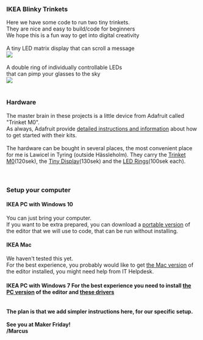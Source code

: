 <h3>IKEA Blinky Trinkets</h3>
Here we have some code to run two tiny trinkets.<br>
They are nice and easy to build/code for beginners<br>
We hope this is a fun way to get into digital creativity<br>
<br>
A tiny LED matrix display that can scroll a message<br>
<img src="https://github.com/IKEAmaker/blinky-trinket/blob/master/matrix.gif?raw=true"><br>
<br>
A double ring of individually controllable LEDs<br>
that can pimp your glasses to the sky<br>
<img src="https://github.com/IKEAmaker/blinky-trinket/blob/master/glasses.gif?raw=true"><br>
<br>
<h3>Hardware</h3>
The master brain in these projects is a little device from Adafruit called "Trinket M0".<br>
As always, Adafruit provide <a href="https://learn.adafruit.com/adafruit-trinket-m0-circuitpython-arduino?view=all">detailed instructions and information</a> about how to get started with their kits.<br><br>
The hardware can be bought in several places, the most convenient place for me is Lawicel in Tyring (outside Hässleholm). They carry the <a href="https://www.lawicel-shop.se/adafruit-trinket-m0">Trinket M0</a>(120sek), the <a href="https://www.lawicel-shop.se/mini-0-8-quot-8x8-led-matrix-i2c-yellow">Tiny Display</a>(130sek) and the <a href="https://www.lawicel-shop.se/neopixel-ring-16-x-ws2812-rgb"> LED Rings</a>(100sek each).<br><br>
<br>

<h3>Setup your computer</h3>
<h4> IKEA PC with Windows 10</h4>
You can just bring your computer.<br>
If you want to be extra prepared, you can download a <a href="https://github.com/mu-editor/mu/releases/download/1.0.1/portamu_1.0.1_win64.zip">portable version</a> of the editor that we will use to code, that can be run without installing.<br>
<h4>IKEA Mac</h4>
We haven't tested this yet.<br>
For the best experience, you probably would like to get <a href="https://github.com/mu-editor/mu/releases/download/1.0.1/mu-editor_1.0.1_osx.dmg">the Mac version</a> of the editor installed, you might need help from IT Helpdesk.<br>
<h4>IKEA PC with Windows 7</a>
For the best experience you need to install <a href="https://github.com/mu-editor/mu/releases/download/1.0.1/mu-editor_1.0.1_win64.exe">the PC version</a> of the editor and  <a href="https://github.com/adafruit/Adafruit_Windows_Drivers/releases/download/2.3.3/adafruit_drivers_2.3.3.0.exe">these drivers</a><br>
<br>
<br>
The plan is that we add simpler instructions here, for our specific setup.<br>
<br>
See you at Maker Friday!<br>
/Marcus
